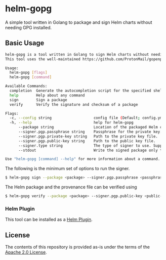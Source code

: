 # helm-gopg

A simple tool written in Golang to package and sign Helm charts without needing GPG installed.

## Basic Usage

```bash
helm-gopg is a tool written in Golang to sign Helm charts without needing to install GPG.
This tool uses the well-maintained https://github.com/ProtonMail/gopenpgp library for signing

Usage:
  helm-gopg [flags]
  helm-gopg [command]

Available Commands:
  completion  Generate the autocompletion script for the specified shell
  help        Help about any command
  sign        Sign a package
  verify      Verify the signature and checksum of a package

Flags:
  -c, --config string                   config file (Default; config.yml in the current directory) (default "./config.yml")
  -h, --help                            help for helm-gopg
      --package string                  Location of the packaged Helm chart (.tgz)
      --signer.pgp.passphrase string    Passphrase for the private key.
      --signer.pgp.private-key string   Path to the private key file.
      --signer.pgp.public-key string    Path to the public key file.
      --signer.type string              The type of signer to use. Supported values are 'pgp'. Default is 'pgp'
      --stdout                          Write the signed package only to stdout

Use "helm-gopg [command] --help" for more information about a command.
```

The following is the minimum set of options to run the signer.

```bash
$ helm-gopg sign --package <package> --signer.pgp.passphrase <passphrase> --signer.pgp.private-key <private-key>
```

The Helm package and the provenance file can be verified using

```bash
$ helm-gopg verify --package <package> --signer.pgp.public-key <public-key>
```

### Helm Plugin

This tool can be installed as a [Helm Plugin](https://helm.sh/docs/topics/plugins/#helm).

## License

The contents of this repository is provided as-is under the terms of the [Apache 2.0 License](./LICENSE).
